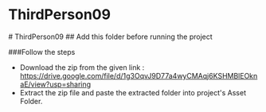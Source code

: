 # ThirdPerson09
 
#   T h i r d P e r s o n 0 9 
 
 ## Add this folder before running the project

###Follow the steps
- Download the zip from the given link : https://drive.google.com/file/d/1g3OqvJ9D77a4wyCMAqj6KSHMBlEOknaE/view?usp=sharing
- Extract the zip file and paste the extracted folder into project's Asset Folder.

  
